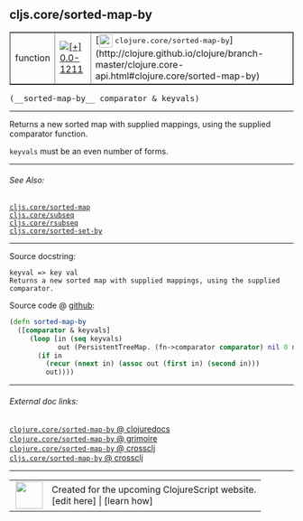 ## cljs.core/sorted-map-by



 <table border="1">
<tr>
<td>function</td>
<td><a href="https://github.com/cljsinfo/cljs-api-docs/tree/0.0-1211"><img valign="middle" alt="[+] 0.0-1211" title="Added in 0.0-1211" src="https://img.shields.io/badge/+-0.0--1211-lightgrey.svg"></a> </td>
<td>
[<img height="24px" valign="middle" src="http://i.imgur.com/1GjPKvB.png"> <samp>clojure.core/sorted-map-by</samp>](http://clojure.github.io/clojure/branch-master/clojure.core-api.html#clojure.core/sorted-map-by)
</td>
</tr>
</table>


 <samp>
(__sorted-map-by__ comparator & keyvals)<br>
</samp>

---

Returns a new sorted map with supplied mappings, using the supplied comparator
function.

`keyvals` must be an even number of forms.



---


###### See Also:

[`cljs.core/sorted-map`](../cljs.core/sorted-map.md)<br>
[`cljs.core/subseq`](../cljs.core/subseq.md)<br>
[`cljs.core/rsubseq`](../cljs.core/rsubseq.md)<br>
[`cljs.core/sorted-set-by`](../cljs.core/sorted-set-by.md)<br>

---


Source docstring:

```
keyval => key val
Returns a new sorted map with supplied mappings, using the supplied comparator.
```


Source code @ [github](https://github.com/clojure/clojurescript/blob/r3165/src/cljs/cljs/core.cljs#L7466-L7474):

```clj
(defn sorted-map-by
  ([comparator & keyvals]
     (loop [in (seq keyvals)
            out (PersistentTreeMap. (fn->comparator comparator) nil 0 nil 0)]
       (if in
         (recur (nnext in) (assoc out (first in) (second in)))
         out))))
```

<!--
Repo - tag - source tree - lines:

 <pre>
clojurescript @ r3165
└── src
    └── cljs
        └── cljs
            └── <ins>[core.cljs:7466-7474](https://github.com/clojure/clojurescript/blob/r3165/src/cljs/cljs/core.cljs#L7466-L7474)</ins>
</pre>

-->

---



###### External doc links:

[`clojure.core/sorted-map-by` @ clojuredocs](http://clojuredocs.org/clojure.core/sorted-map-by)<br>
[`clojure.core/sorted-map-by` @ grimoire](http://conj.io/store/v1/org.clojure/clojure/1.7.0-beta3/clj/clojure.core/sorted-map-by/)<br>
[`clojure.core/sorted-map-by` @ crossclj](http://crossclj.info/fun/clojure.core/sorted-map-by.html)<br>
[`cljs.core/sorted-map-by` @ crossclj](http://crossclj.info/fun/cljs.core.cljs/sorted-map-by.html)<br>

---

 <table>
<tr><td>
<img valign="middle" align="right" width="48px" src="http://i.imgur.com/Hi20huC.png">
</td><td>
Created for the upcoming ClojureScript website.<br>
[edit here] | [learn how]
</td></tr></table>

[edit here]:https://github.com/cljsinfo/cljs-api-docs/blob/master/cljsdoc/cljs.core/sorted-map-by.cljsdoc
[learn how]:https://github.com/cljsinfo/cljs-api-docs/wiki/cljsdoc-files

<!--

This information was too distracting to show to readers, but I'll leave it
commented here since it is helpful to:

- pretty-print the data used to generate this document
- and show how to retrieve that data



The API data for this symbol:

```clj
{:description "Returns a new sorted map with supplied mappings, using the supplied comparator\nfunction.\n\n`keyvals` must be an even number of forms.",
 :ns "cljs.core",
 :name "sorted-map-by",
 :signature ["[comparator & keyvals]"],
 :history [["+" "0.0-1211"]],
 :type "function",
 :related ["cljs.core/sorted-map"
           "cljs.core/subseq"
           "cljs.core/rsubseq"
           "cljs.core/sorted-set-by"],
 :full-name-encode "cljs.core/sorted-map-by",
 :source {:code "(defn sorted-map-by\n  ([comparator & keyvals]\n     (loop [in (seq keyvals)\n            out (PersistentTreeMap. (fn->comparator comparator) nil 0 nil 0)]\n       (if in\n         (recur (nnext in) (assoc out (first in) (second in)))\n         out))))",
          :title "Source code",
          :repo "clojurescript",
          :tag "r3165",
          :filename "src/cljs/cljs/core.cljs",
          :lines [7466 7474]},
 :full-name "cljs.core/sorted-map-by",
 :clj-symbol "clojure.core/sorted-map-by",
 :docstring "keyval => key val\nReturns a new sorted map with supplied mappings, using the supplied comparator."}

```

Retrieve the API data for this symbol:

```clj
;; from Clojure REPL
(require '[clojure.edn :as edn])
(-> (slurp "https://raw.githubusercontent.com/cljsinfo/cljs-api-docs/catalog/cljs-api.edn")
    (edn/read-string)
    (get-in [:symbols "cljs.core/sorted-map-by"]))
```

-->
